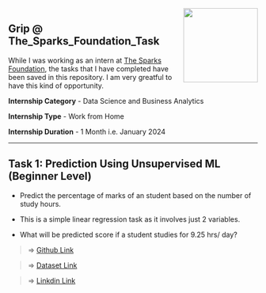 <img align = right height = 150 width = 150 src = https://www.thesparksfoundationsingapore.org/images/logo_small.png>

## Grip @ The_Sparks_Foundation_Task
While I was working as an intern at [The Sparks Foundation](https://www.thesparksfoundationsingapore.org/), the tasks that I have completed have been saved in this repository. I am very greatful to have this kind of opportunity.

**Internship Category** - Data Science and Business Analytics

**Internship Type** - Work from Home

**Internship Duration** - 1 Month i.e. January 2024
<hr>

## Task 1: Prediction Using Unsupervised ML (Beginner Level)

- Predict the percentage of marks of an student based on the number of study hours.

- This is a simple linear regression task as it involves just 2 variables.

- What will be predicted score if a student studies for 9.25 hrs/ day?

> => [Github Link](https://github.com/Jaysh0612/The_Sparks_Foundation_Task/blob/main/Task_1-%20Prediction_Using_Supervised_ML.ipynb)

> => [Dataset Link](http://bit.ly/w-data)

> => [Linkdin Link](https://www.linkedin.com/feed/update/urn:li:activity:7154397288843358209/)

